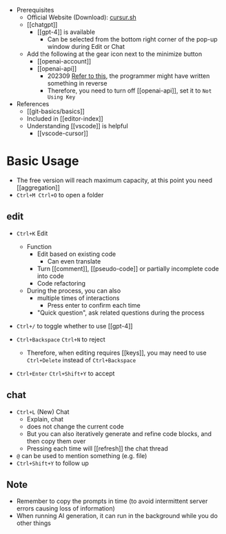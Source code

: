 - Prerequisites
  - Official Website (Download): [cursur.sh](https://www.cursor.sh/)
  - [[chatgpt]]
    - [[gpt-4]] is available
      - Can be selected from the bottom right corner of the pop-up window during Edit or Chat
  - Add the following at the gear icon next to the minimize button
    - [[openai-account]]
    - [[openai-api]]
      - 202309 [Refer to this](https://zhuanlan.zhihu.com/p/639956119), the programmer might have written something in reverse
      - Therefore, you need to turn off [[openai-api]], set it to `Not Using Key`
- References
  - [[git-basics/basics]]
  - Included in [[editor-index]]
  - Understanding [[vscode]] is helpful
    - [[vscode-cursor]]
# Basic Usage
- The free version will reach maximum capacity, at this point you need [[aggregation]]
- `Ctrl+M Ctrl+O` to open a folder
## edit
- `Ctrl+K` Edit
  - Function
    - Edit based on existing code
      - Can even translate
    - Turn [[comment]], [[pseudo-code]] or partially incomplete code into code
    - Code refactoring
  - During the process, you can also
    - multiple times of interactions
      - Press enter to confirm each time
    - "Quick question", ask related questions during the process
- `Ctrl+/` to toggle whether to use [[gpt-4]]
- `Ctrl+Backspace` `Ctrl+N` to reject
  - Therefore, when editing requires [[keys]], you may need to use `Ctrl+Delete` instead of `Ctrl+Backspace`
  
- `Ctrl+Enter` `Ctrl+Shift+Y` to accept
## chat
- `Ctrl+L` (New) Chat
  - Explain, chat
  - does not change the current code
  - But you can also iteratively generate and refine code blocks, and then copy them over
  - Pressing each time will [[refresh]] the chat thread
- `@` can be used to mention something (e.g. file)
- `Ctrl+Shift+Y` to follow up
## Note
- Remember to copy the prompts in time (to avoid intermittent server errors causing loss of information)
- When running AI generation, it can run in the background while you do other things
